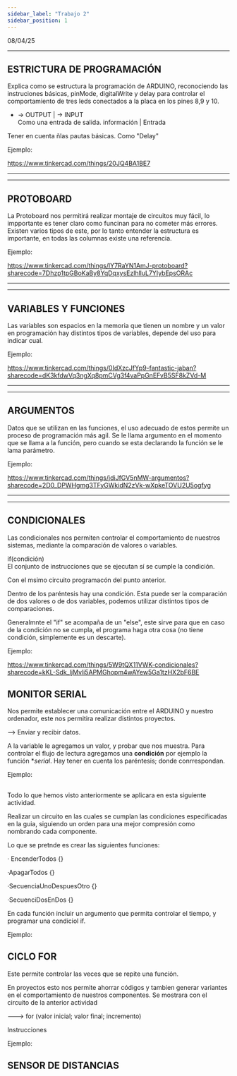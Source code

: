 ```yaml
---
sidebar_label: "Trabajo 2"
sidebar_position: 1
---
```


08/04/25

---

## ESTRICTURA DE PROGRAMACIÓN

Explica como se estructura la programación de ARDUINO, reconociendo las instruciones básicas, pinMode, digitalWrite y delay para controlar el comportamiento de tres leds conectados a la placa en los pines 8,9 y 10.

* -> OUTPUT     |                                        -> INPUT  
Como una entrada de salida. información         |            Entrada

Tener en cuenta ñlas pautas básicas. 
Como "Delay"

Ejemplo:

https://www.tinkercad.com/things/20JQ4BA1BE7

---


---
## PROTOBOARD

La Protoboard nos permitirá realizar montaje de circuitos muy fácil, lo impportante es tener claro como funcinan para no cometer más errores. Existen varios tipos de este, por lo tanto entender la estructura es importante, en todas las columnas existe una referencia.

Ejemplo:

https://www.tinkercad.com/things/lY7RaYN1AmJ-protoboard?sharecode=7Dhzp1tpGBoKaBy8YqDqxysEzlhlluL7YIybEpsORAc

---
---

## VARIABLES Y FUNCIONES

Las variables son espacios en la memoria que tienen un nombre y un valor en programación hay distintos tipos de variables, depende del uso para indicar cual.

Ejemplo:

https://www.tinkercad.com/things/0IdXzcJfYp9-fantastic-jaban?sharecode=dK3kfdwVq3ngXq8pmCVg3f4vaPpGnEFvB5SF8kZVd-M

---
---

## ARGUMENTOS

Datos que se utilizan en las funciones, el uso adecuado de estos permite un proceso de programación más agil. Se le llama argumento en el momento que se llama a la función, pero cuando se esta declarando la función se le lama parámetro. 

Ejemplo:

https://www.tinkercad.com/things/jdiJfGV5nMW-argumentos?sharecode=2D0_DPWHgmg3TFyGWkidN2zVk-wXpkeTOVU2U5ogfyg

---

---
## CONDICIONALES

Las condicionales nos permiten controlar el comportamiento de nuestros sistemas, mediante la comparación de valores o variables.

if(condición)  
 El conjunto de instrucciones que se ejecutan sí se cumple la condición.

Con el msimo circuito  programacón del punto anterior.

Dentro de los paréntesis hay una condición. Esta puede ser la comparación de dos valores o de dos variables, podemos utilizar distintos tipos de comparaciones. 

Generalmnte el "if" se acompaña de un "else", este sirve para que en caso de la condición no se cumpla, el programa haga otra cosa (no tiene condición, simplemente es un descarte).

Ejemplo: 

https://www.tinkercad.com/things/5W9tQX11VWK-condicionales?sharecode=kKL-Sdk_ljMvli5APMGhopm4wAYew5Ga1tzHX2bF6BE

## MONITOR SERIAL

Nos permite establecer una comunicación entre el ARDUINO y nuestro ordenador, este nos permitira realizar distintos proyectos. 

--> Enviar y recibir datos.

A la variable le agregamos un valor, y probar que nos muestra. Para controlar el flujo de lectura agregamos una **condición** por ejemplo la función **serial*.
Hay tener en cuenta los paréntesis; donde conrrespondan. 

Ejemplo:


##

Todo lo que hemos visto anteriormente se aplicara en esta siguiente actividad.

Realizar un circuito en las cuales se cumplan las condiciones especificadas en la guia, siguiendo un orden para una mejor compresión como nombrando cada componente.

Lo que se pretnde es crear las siguientes funciones:

· EncenderTodos {}

·ApagarTodos {}

·SecuenciaUnoDespuesOtro {}

·SecuenciDosEnDos {}


En cada función incluir un argumento que permita controlar el tiempo, y programar una condiciol if.

Ejemplo:

## CICLO FOR

Este permite controlar las veces que se repite una función.

En proyectos esto nos permite ahorrar códigos y tambien generar variantes en el comportamiento de nuestros componentes. 
Se mostrara con el circuito de la anterior actividad 

---> for (valor inicial; valor final; incremento)

Instrucciones

Ejemplo:

## SENSOR DE DISTANCIAS